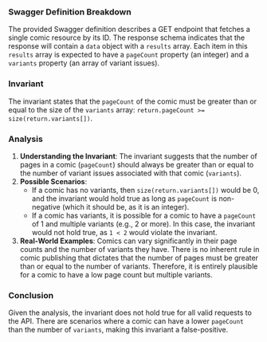 ### Swagger Definition Breakdown
The provided Swagger definition describes a GET endpoint that fetches a single comic resource by its ID. The response schema indicates that the response will contain a `data` object with a `results` array. Each item in this `results` array is expected to have a `pageCount` property (an integer) and a `variants` property (an array of variant issues). 

### Invariant
The invariant states that the `pageCount` of the comic must be greater than or equal to the size of the `variants` array: `return.pageCount >= size(return.variants[])`. 

### Analysis
1. **Understanding the Invariant**: The invariant suggests that the number of pages in a comic (`pageCount`) should always be greater than or equal to the number of variant issues associated with that comic (`variants`). 
2. **Possible Scenarios**: 
   - If a comic has no variants, then `size(return.variants[])` would be 0, and the invariant would hold true as long as `pageCount` is non-negative (which it should be, as it is an integer).
   - If a comic has variants, it is possible for a comic to have a `pageCount` of 1 and multiple variants (e.g., 2 or more). In this case, the invariant would not hold true, as `1 < 2` would violate the invariant.
3. **Real-World Examples**: Comics can vary significantly in their page counts and the number of variants they have. There is no inherent rule in comic publishing that dictates that the number of pages must be greater than or equal to the number of variants. Therefore, it is entirely plausible for a comic to have a low page count but multiple variants.

### Conclusion
Given the analysis, the invariant does not hold true for all valid requests to the API. There are scenarios where a comic can have a lower `pageCount` than the number of `variants`, making this invariant a false-positive.
